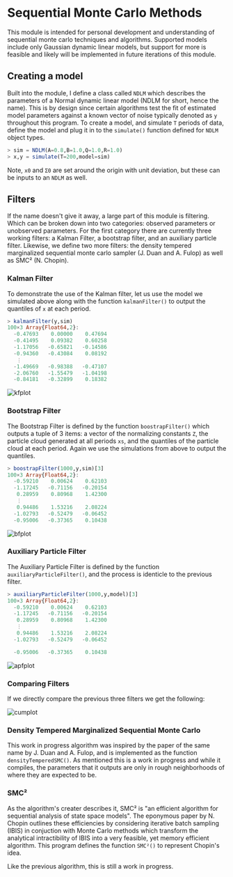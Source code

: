 # Sequential Monte Carlo Methods

This module is intended for personal development and understanding of sequential monte carlo techniques and algorithms. Supported models include only Gaussian dynamic linear models, but support for more is feasible and likely will be implemented in future iterations of this module.

## Creating a model

Built into the module, I define a class called `NDLM` which describes the parameters of a Normal dynamic linear model (NDLM for short, hence the name). This is by design since certain algorithms test the fit of estimated model parameters against a known vector of noise typically denoted as `y` throughout this program. To create a model, and simulate `T` periods of data, define the model and plug it in to the `simulate()` function defined for `NDLM` object types.

```julia
> sim = NDLM(A=0.8,B=1.0,Q=1.0,R=1.0)
> x,y = simulate(T=200,model=sim)
```

Note, `x0` and `Σ0` are set around the origin with unit deviation, but these can be inputs to an `NDLM` as well.

## Filters

If the name doesn't give it away, a large part of this module is filtering. Which can be broken down into two categories: observed parameters or unobserved parameters. For the first category there are currently three working filters: a Kalman Filter, a bootstrap filter, and an auxiliary particle filter. Likewise, we define two more filters: the density tempered marginalized sequential monte carlo sampler (J. Duan and A. Fulop) as well as SMC² (N. Chopin).

### Kalman Filter

To demonstrate the use of the Kalman filter, let us use the model we simulated above along with the function `kalmanFilter()` to output the quantiles of `x` at each period.

```julia
> kalmanFilter(y,sim)
100×3 Array{Float64,2}:
  -0.47693    0.00000    0.47694
  -0.41495    0.09382    0.60258
  -1.17056   -0.65821   -0.14586
  -0.94360   -0.43084    0.08192
   ⋮
  -1.49669   -0.98388   -0.47107
  -2.06760   -1.55479   -1.04198
  -0.84181   -0.32899    0.18382
```

![kfplot](https://user-images.githubusercontent.com/32943413/138187022-23bc1d4d-37d7-417a-a640-e9c6ea2ddb4d.png)

### Bootstrap Filter

The Bootstrap Filter is defined by the function `boostrapFilter()` which outputs a tuple of 3 items: a vector of the normalizing constants `Z`, the particle cloud generated at all periods `xs`, and the quantiles of the particle cloud at each period. Again we use the simulations from above to output the quantiles.

```julia
> boostrapFilter(1000,y,sim)[3]
100×3 Array{Float64,2}:
  -0.59210    0.00624    0.62103
  -1.17245   -0.71156   -0.20154
   0.28959    0.80968    1.42300
   ⋮
   0.94486    1.53216    2.08224
  -1.02793   -0.52479   -0.06452
  -0.95006   -0.37365    0.10438
```

![bfplot](https://user-images.githubusercontent.com/32943413/138186951-8beef962-f7ef-4055-b2c2-713f5fa273b8.png)

### Auxiliary Particle Filter

The Auxiliary Particle Filter is defined by the function `auxiliaryParticleFilter()`, and the process is identicle to the previous filter.

```julia
> auxiliaryParticleFilter(1000,y,model)[3]
100×3 Array{Float64,2}:
  -0.59210    0.00624    0.62103
  -1.17245   -0.71156   -0.20154
   0.28959    0.80968    1.42300
   ⋮
   0.94486    1.53216    2.08224
  -1.02793   -0.52479   -0.06452

  -0.95006   -0.37365    0.10438
```

![apfplot](https://user-images.githubusercontent.com/32943413/138186939-70e7350f-dbbb-4899-94f6-472c8bfe6b49.png)

### Comparing Filters

If we directly compare the previous three filters we get the following:

![cumplot](https://user-images.githubusercontent.com/32943413/138186977-3dd29595-34c7-4dc5-9371-16140bebaa35.png)


### Density Tempered Marginalized Sequential Monte Carlo

This work in progress algorithm was inspired by the paper of the same name by J. Duan and A. Fulop, and is implemented as the function `densityTemperedSMC()`. As mentioned this is a work in progress and while it compiles, the parameters that it outputs are only in rough neighborhoods of where they are expected to be.


### SMC²

As the algorithm's creater describes it, SMC² is "an efficient algorithm for sequential analysis of state space models". The eponymous paper by N. Chopin outlines these efficiencies by considering iterative batch sampling (IBIS) in conjuction with Monte Carlo methods which transform the analytical intractibility of IBIS into a very feasible, yet memory efficient algorithm. This program defines the function `SMC²()` to represent Chopin's idea.

Like the previous algorithm, this is still a work in progress.
